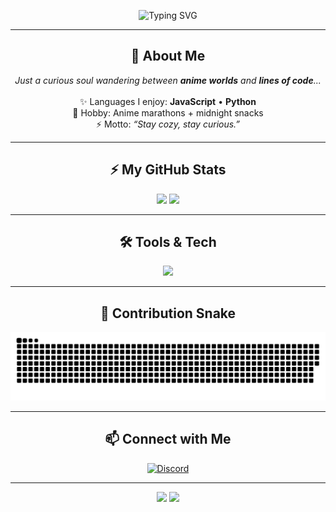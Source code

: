 <p align="center">
  <img src="https://readme-typing-svg.herokuapp.com?font=Fira+Code&pause=800&color=FF00FF&center=true&vCenter=true&width=435&lines=Hi+there!+I'm+Ha+Thu+%F0%9F%92%9C;Tech+with+a+touch+of+cuteness+%7E;Building+fun+stuff+with+JS+%26+Python;Anime+%2B+Coding+%3D+My+vibe" alt="Typing SVG" />
</p>

---

<h2 align="center">🌌 About Me</h2>

<p align="center">
  <i>Just a curious soul wandering between <b>anime worlds</b> and <b>lines of code</b>...</i><br><br>
  ✨ Languages I enjoy: <b>JavaScript</b> • <b>Python</b> <br>
  🍜 Hobby: Anime marathons + midnight snacks <br>
  ⚡ Motto: <i>“Stay cozy, stay curious.”</i>
</p>

---

<h2 align="center">⚡ My GitHub Stats</h2>

<p align="center">
  <img height="160em" src="https://github-readme-stats.vercel.app/api?username=HaThuDangIu&show_icons=true&theme=radical&hide_border=true&title_color=FF00FF&icon_color=9370DB&text_color=c9d1d9&bg_color=0,000000,1a1a1a" />
  <img height="160em" src="https://github-readme-stats.vercel.app/api/top-langs/?username=HaThuDangIu&layout=compact&theme=radical&hide_border=true&title_color=FF00FF&text_color=c9d1d9&bg_color=0,000000,1a1a1a" />
</p>

---

<h2 align="center">🛠️ Tools & Tech</h2>

<p align="center">
  <img src="https://skillicons.dev/icons?i=js,python,vscode,linux,git,github&theme=dark" />
</p>

---

<h2 align="center">🐍 Contribution Snake</h2>

<p align="center">
  <img src="https://raw.githubusercontent.com/HaThuDangIu/HaThuDangIu/main/dist/github-contribution-grid-snake.svg?color_snake=blueviolet&color_dots=#FFB6C1,#FFC0CB,#DB7093,#FF69B4" alt="snake animation"/>
</p>

---

<h2 align="center">📫 Connect with Me</h2>

<p align="center">
  <a href="https://discord.com/users/harryhathu._.">
    <img src="https://img.shields.io/badge/Discord-harryhathu.__.-7289DA?style=for-the-badge&logo=discord&logoColor=white" alt="Discord"/>
  </a>
</p>

---

<p align="center">
  <img src="https://komarev.com/ghpvc/?username=HaThuDangIu&label=Profile%20views&color=FF00FF&style=flat-square" />
  <img src="https://img.shields.io/badge/Made%20with-%E2%9D%A4%20by%20HaThu-FF00FF?style=flat-square"/>
</p>
